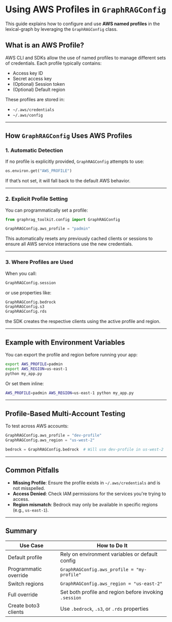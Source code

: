 # Using AWS Profiles in `GraphRAGConfig`

This guide explains how to configure and use **AWS named profiles** in the lexical-graph by leveraging the `GraphRAGConfig` class.

## What is an AWS Profile?

AWS CLI and SDKs allow the use of named profiles to manage different sets of credentials. Each profile typically contains:
- Access key ID
- Secret access key
- (Optional) Session token
- (Optional) Default region

These profiles are stored in:
- `~/.aws/credentials`
- `~/.aws/config`

---

## How `GraphRAGConfig` Uses AWS Profiles

### 1. **Automatic Detection**
If no profile is explicitly provided, `GraphRAGConfig` attempts to use:
```python
os.environ.get("AWS_PROFILE")
```

If that’s not set, it will fall back to the default AWS behavior.

---

### 2. **Explicit Profile Setting**

You can programmatically set a profile:

```python
from graphrag_toolkit.config import GraphRAGConfig

GraphRAGConfig.aws_profile = "padmin"
```

This automatically resets any previously cached clients or sessions to ensure all AWS service interactions use the new credentials.

---

### 3. **Where Profiles are Used**

When you call:

```python
GraphRAGConfig.session
```

or use properties like:

```python
GraphRAGConfig.bedrock
GraphRAGConfig.s3
GraphRAGConfig.rds
```

the SDK creates the respective clients using the active profile and region.

---

## Example with Environment Variables

You can export the profile and region before running your app:

```bash
export AWS_PROFILE=padmin
export AWS_REGION=us-east-1
python my_app.py
```

Or set them inline:

```bash
AWS_PROFILE=padmin AWS_REGION=us-east-1 python my_app.py
```

---

## Profile-Based Multi-Account Testing

To test across AWS accounts:
```python
GraphRAGConfig.aws_profile = "dev-profile"
GraphRAGConfig.aws_region = "us-west-2"

bedrock = GraphRAGConfig.bedrock  # Will use dev-profile in us-west-2
```

---

## Common Pitfalls

- **Missing Profile**: Ensure the profile exists in `~/.aws/credentials` and is not misspelled.
- **Access Denied**: Check IAM permissions for the services you're trying to access.
- **Region mismatch**: Bedrock may only be available in specific regions (e.g., `us-east-1`).

---

## Summary

| Use Case                     | How to Do It                                              |
|-----------------------------|------------------------------------------------------------|
| Default profile              | Rely on environment variables or default config           |
| Programmatic override        | `GraphRAGConfig.aws_profile = "my-profile"`               |
| Switch regions               | `GraphRAGConfig.aws_region = "us-east-2"`                 |
| Full override                | Set both profile and region before invoking `.session`    |
| Create boto3 clients         | Use `.bedrock`, `.s3`, or `.rds` properties               |